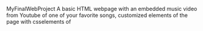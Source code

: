 MyFinalWebProject
A basic HTML webpage with an embedded music video from Youtube of one of your favorite songs, customized elements of the page with csselements of
